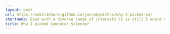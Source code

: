 ```yaml
---
layout: post
url: https://ankit1khare.github.io/journeywithcs/why-I-picked-cs/
shortnode: Even with a diverse range of interests CS is still I would chose anytime as my career path
title: Why I picked Computer Science?
---
```



